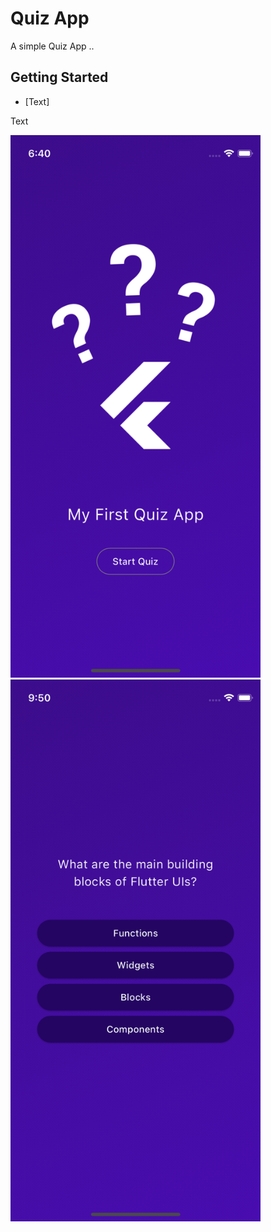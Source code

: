 # Quiz App

A simple Quiz App ..

## Getting Started

- [Text]

Text

<div>
  <img src="assets/screens/start_screen.png" alt="Start Screen" width="400" />
  <img src="assets/screens/quiz_screen.png" alt="Quiz Screen" width="400" />

</div>

